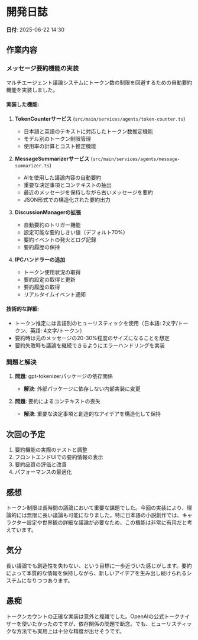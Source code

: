 # 開発日誌

**日付**: 2025-06-22 14:30

## 作業内容

### メッセージ要約機能の実装

マルチエージェント議論システムにトークン数の制限を回避するための自動要約機能を実装しました。

#### 実装した機能:

1. **TokenCounterサービス** (`src/main/services/agents/token-counter.ts`)
   - 日本語と英語のテキストに対応したトークン数推定機能
   - モデル別のトークン制限管理
   - 使用率の計算とコスト推定機能

2. **MessageSummarizerサービス** (`src/main/services/agents/message-summarizer.ts`)
   - AIを使用した議論内容の自動要約
   - 重要な決定事項とコンテキストの抽出
   - 最近のメッセージを保持しながら古いメッセージを要約
   - JSON形式での構造化された要約出力

3. **DiscussionManagerの拡張**
   - 自動要約のトリガー機能
   - 設定可能な要約しきい値（デフォルト70%）
   - 要約イベントの発火とログ記録
   - 要約履歴の保持

4. **IPCハンドラーの追加**
   - トークン使用状況の取得
   - 要約設定の取得と更新
   - 要約履歴の取得
   - リアルタイムイベント通知

#### 技術的な詳細:

- トークン推定には言語別のヒューリスティックを使用（日本語: 2文字/トークン、英語: 4文字/トークン）
- 要約時は元のメッセージの20-30%程度のサイズになることを想定
- 要約失敗時も議論を継続できるようにエラーハンドリングを実装

### 問題と解決

1. **問題**: gpt-tokenizerパッケージの依存関係
   - **解決**: 外部パッケージに依存しない内部実装に変更

2. **問題**: 要約によるコンテキストの喪失
   - **解決**: 重要な決定事項と創造的なアイデアを構造化して保持

## 次回の予定

1. 要約機能の実際のテストと調整
2. フロントエンドUIでの要約情報の表示
3. 要約品質の評価と改善
4. パフォーマンスの最適化

## 感想

トークン制限は長時間の議論において重要な課題でした。今回の実装により、理論的には無限に長い議論も可能になりました。特に日本語の小説創作では、キャラクター設定や世界観の詳細な議論が必要なため、この機能は非常に有用だと考えています。

## 気分

長い議論でも創造性を失わない、という目標に一歩近づいた感じがします。要約によって本質的な情報を保持しながら、新しいアイデアを生み出し続けられるシステムになりつつあります。

## 愚痴

トークンカウントの正確な実装は意外と複雑でした。OpenAIの公式トークナイザーを使いたかったのですが、依存関係の問題で断念。でも、ヒューリスティックな方法でも実用上は十分な精度が出せそうです。